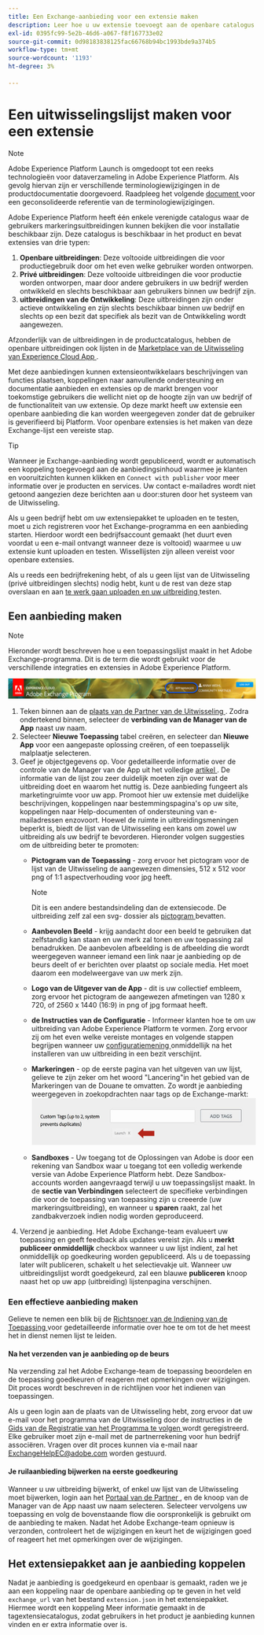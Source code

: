 ```yaml
---
title: Een Exchange-aanbieding voor een extensie maken
description: Leer hoe u uw extensie toevoegt aan de openbare catalogus in Adobe Experience Platform.
exl-id: 0395fc99-5e2b-46d6-a067-f8f167733e02
source-git-commit: 0d98183838125fac66768b94bc1993bde9a374b5
workflow-type: tm+mt
source-wordcount: '1193'
ht-degree: 3%

---
```


# Een uitwisselingslijst maken voor een extensie

>[!NOTE]
>
>Adobe Experience Platform Launch is omgedoopt tot een reeks technologieën voor dataverzameling in Adobe Experience Platform.  Als gevolg hiervan zijn er verschillende terminologiewijzigingen in de productdocumentatie doorgevoerd. Raadpleeg het volgende [ document ](../../term-updates.md) voor een geconsolideerde referentie van de terminologiewijzigingen.

Adobe Experience Platform heeft één enkele verenigde catalogus waar de gebruikers markeringsuitbreidingen kunnen bekijken die voor installatie beschikbaar zijn. Deze catalogus is beschikbaar in het product en bevat extensies van drie typen:

1. **Openbare uitbreidingen**: Deze voltooide uitbreidingen die voor productiegebruik door om het even welke gebruiker worden ontworpen.
1. **Privé uitbreidingen**: Deze voltooide uitbreidingen die voor productie worden ontworpen, maar door andere gebruikers in uw bedrijf werden ontwikkeld en slechts beschikbaar aan gebruikers binnen uw bedrijf zijn.
1. **uitbreidingen van de Ontwikkeling**: Deze uitbreidingen zijn onder actieve ontwikkeling en zijn slechts beschikbaar binnen uw bedrijf en slechts op een bezit dat specifiek als bezit van de Ontwikkeling wordt aangewezen.

Afzonderlijk van de uitbreidingen in de productcatalogus, hebben de openbare uitbreidingen ook lijsten in de [ Marketplace van de Uitwisseling van Experience Cloud App ](https://exchange.adobe.com/apps/browse/ec).

Met deze aanbiedingen kunnen extensieontwikkelaars beschrijvingen van functies plaatsen, koppelingen naar aanvullende ondersteuning en documentatie aanbieden en extensies op de markt brengen voor toekomstige gebruikers die wellicht niet op de hoogte zijn van uw bedrijf of de functionaliteit van uw extensie. Op deze markt heeft uw extensie een openbare aanbieding die kan worden weergegeven zonder dat de gebruiker is geverifieerd bij Platform. Voor openbare extensies is het maken van deze Exchange-lijst een vereiste stap.

>[!TIP]
>
>Wanneer je Exchange-aanbieding wordt gepubliceerd, wordt er automatisch een koppeling toegevoegd aan de aanbiedingsinhoud waarmee je klanten en vooruitzichten kunnen klikken en `Connect with publisher` voor meer informatie over je producten en services. Uw contact e-mailadres wordt niet getoond aangezien deze berichten aan u door:sturen door het systeem van de Uitwisseling.

Als u geen bedrijf hebt om uw extensiepakket te uploaden en te testen, moet u zich registreren voor het Exchange-programma en een aanbieding starten. Hierdoor wordt een bedrijfsaccount gemaakt (het duurt even voordat u een e-mail ontvangt wanneer deze is voltooid) waarmee u uw extensie kunt uploaden en testen. Wissellijsten zijn alleen vereist voor openbare extensies.

Als u reeds een bedrijfrekening hebt, of als u geen lijst van de Uitwisseling (privé uitbreidingen slechts) nodig hebt, kunt u de rest van deze stap overslaan en aan [ te werk gaan uploaden en uw uitbreiding ](./upload-and-test.md) testen.

## Een aanbieding maken

>[!NOTE]
>
>Hieronder wordt beschreven hoe u een toepassingslijst maakt in het Adobe Exchange-programma. Dit is de term die wordt gebruikt voor de verschillende integraties en extensies in Adobe Experience Platform.

![ de verbindingsplaats van de Manager van de Experience Cloud App ](../images/getting-started/app-mgr-link.png)

1. Teken binnen aan de [ plaats van de Partner van de Uitwisseling ](https://partners.adobe.com/exchangeprogram/experiencecloud). Zodra ondertekend binnen, selecteer de **verbinding van de Manager van de App** naast uw naam.
1. Selecteer **Nieuwe Toepassing** tabel creëren, en selecteer dan **Nieuwe App** voor een aangepaste oplossing creëren, of een toepasselijk malplaatje selecteren.
1. Geef je objectgegevens op. Voor gedetailleerde informatie over de controle van de Manager van de App uit het volledige [ artikel ](https://adobeexchangeec.zendesk.com/hc/en-us/articles/360024197931). De informatie van de lijst zou zeer duidelijk moeten zijn over wat de uitbreiding doet en waarom het nuttig is. Deze aanbieding fungeert als marketingruimte voor uw app. Promoot hier uw extensie met duidelijke beschrijvingen, koppelingen naar bestemmingspagina&#39;s op uw site, koppelingen naar Help-documenten of ondersteuning van e-mailadressen enzovoort. Hoewel de ruimte in uitbreidingsmeningen beperkt is, biedt de lijst van de Uitwisseling een kans om zowel uw uitbreiding als uw bedrijf te bevorderen. Hieronder volgen suggesties om de uitbreiding beter te promoten:
   - **Pictogram van de Toepassing** - zorg ervoor het pictogram voor de lijst van de Uitwisseling de aangewezen dimensies, 512 x 512 voor png of 1:1 aspectverhouding voor jpg heeft.

     >[!NOTE]
     >
     >Dit is een andere bestandsindeling dan de extensiecode. De uitbreiding zelf zal een svg- dossier als [ pictogram ](../manifest.md) bevatten.

   - **Aanbevolen Beeld** - krijg aandacht door een beeld te gebruiken dat zelfstandig kan staan en uw merk zal tonen en uw toepassing zal benadrukken. De aanbevolen afbeelding is de afbeelding die wordt weergegeven wanneer iemand een link naar je aanbieding op de beurs deelt of er berichten over plaatst op sociale media. Het moet daarom een modelweergave van uw merk zijn.
   - **Logo van de Uitgever van de App** - dit is uw collectief embleem, zorg ervoor het pictogram de aangewezen afmetingen van 1280 x 720, of 2560 x 1440 (16:9) in png of jpg formaat heeft.
   - **de Instructies van de Configuratie** - Informeer klanten hoe te om uw uitbreiding van Adobe Experience Platform te vormen. Zorg ervoor zij om het even welke vereiste montages en volgende stappen begrijpen wanneer uw [ configuratiemening ](../configuration.md) onmiddellijk na het installeren van uw uitbreiding in een bezit verschijnt.
   - **Markeringen** - op de eerste pagina van het uitgeven van uw lijst, gelieve te zijn zeker om het woord &quot;Lancering&quot;in het gebied van de Markeringen van de Douane te omvatten. Zo wordt je aanbieding weergegeven in zoekopdrachten naar tags op de Exchange-markt:
     ![](../images/getting-started/custom-tags.jpg)
   - **Sandboxes** - Uw toegang tot de Oplossingen van Adobe is door een rekening van Sandbox waar u toegang tot een volledig werkende versie van Adobe Experience Platform hebt. Deze Sandbox-accounts worden aangevraagd terwijl u uw toepassingslijst maakt. In de **sectie van Verbindingen** selecteert de specifieke verbindingen die voor de toepassing van toepassing zijn u creeerde (uw markeringsuitbreiding), en wanneer u **sparen** raakt, zal het zandbakverzoek indien nodig worden geproduceerd.
1. Verzend je aanbieding. Het Adobe Exchange-team evalueert uw toepassing en geeft feedback als updates vereist zijn. Als u **merkt publiceer onmiddellijk** checkbox wanneer u uw lijst indient, zal het onmiddellijk op goedkeuring worden gepubliceerd. Als u de toepassing later wilt publiceren, schakelt u het selectievakje uit. Wanneer uw uitbreidingslijst wordt goedgekeurd, zal een blauwe **publiceren** knoop naast het op uw app (uitbreiding) lijstenpagina verschijnen.

### Een effectieve aanbieding maken

Gelieve te nemen een blik bij de [ Richtsnoer van de Indiening van de Toepassing ](https://partners.adobe.com/exchangeprogram/experiencecloud/build/ec-exchange.html) voor gedetailleerde informatie over hoe te om tot de het meest het in dienst nemen lijst te leiden.

#### Na het verzenden van je aanbieding op de beurs

Na verzending zal het Adobe Exchange-team de toepassing beoordelen en de toepassing goedkeuren of reageren met opmerkingen over wijzigingen. Dit proces wordt beschreven in de richtlijnen voor het indienen van toepassingen.

Als u geen login aan de plaats van de Uitwisseling hebt, zorg ervoor dat uw e-mail voor het programma van de Uitwisseling door de instructies in de [ Gids van de Registratie van het Programma te volgen ](https://partners.adobe.com/content/mcp/us/en/home/reg-guide.html) wordt geregistreerd. Elke gebruiker moet zijn e-mail met de partnerrekening voor hun bedrijf associëren. Vragen over dit proces kunnen via e-mail naar <ExchangeHelpEC@adobe.com> worden gestuurd.

#### Je ruilaanbieding bijwerken na eerste goedkeuring

Wanneer u uw uitbreiding bijwerkt, of enkel uw lijst van de Uitwisseling moet bijwerken, login aan het [ Portaal van de Partner ](https://partners.adobe.com/exchangeprogram/experiencecloud), en de knoop van de Manager van de App naast uw naam selecteren. Selecteer vervolgens uw toepassing en volg de bovenstaande flow die oorspronkelijk is gebruikt om de aanbieding te maken. Nadat het Adobe Exchange-team opnieuw is verzonden, controleert het de wijzigingen en keurt het de wijzigingen goed of reageert het met opmerkingen over de wijzigingen.

## Het extensiepakket aan je aanbieding koppelen

Nadat je aanbieding is goedgekeurd en openbaar is gemaakt, raden we je aan een koppeling naar de openbare aanbieding op te geven in het veld `exchange_url` van het bestand `extension.json` in het extensiepakket.  Hiermee wordt een koppeling Meer informatie gemaakt in de tagextensiecatalogus, zodat gebruikers in het product je aanbieding kunnen vinden en er extra informatie over is.
